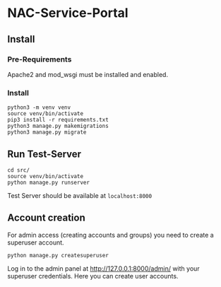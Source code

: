 # NAC-Service-Portal

## Install

### Pre-Requirements
Apache2 and mod_wsgi must be installed and enabled.

### Install
```
python3 -m venv venv
source venv/bin/activate
pip3 install -r requirements.txt
python3 manage.py makemigrations
python3 manage.py migrate
```

## Run Test-Server
```
cd src/
source venv/bin/activate
python manage.py runserver
```
Test Server should be available at `localhost:8000`

## Account creation

For admin access (creating accounts and groups) you need to create a superuser account.

```
python manage.py createsuperuser
```
Log in to the admin panel at http://127.0.0.1:8000/admin/ with your superuser credentials. Here you can create user accounts. 


